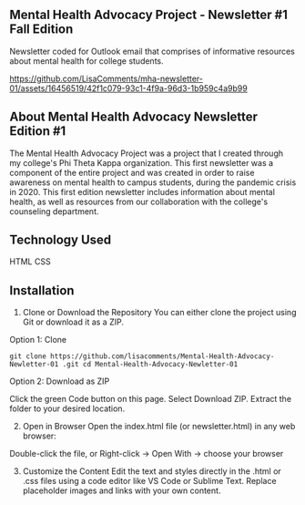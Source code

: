 ## Mental Health Advocacy Project - Newsletter #1 Fall Edition
Newsletter coded for Outlook email that comprises of informative resources about mental health for college students.

https://github.com/LisaComments/mha-newsletter-01/assets/16456519/42f1c079-93c1-4f9a-96d3-1b959c4a9b99

## About Mental Health Advocacy Newsletter Edition #1
The Mental Health Advocacy Project was a project that I created through my college's Phi Theta Kappa organization. This first newsletter was a component of the entire project and was created in order to raise awareness on mental health to campus students, during the pandemic crisis in 2020. This first edition newsletter includes information about mental health, as well as resources from our collaboration with the college's counseling department.

## Technology Used
HTML
CSS

## Installation
1. Clone or Download the Repository
You can either clone the project using Git or download it as a ZIP.

Option 1: Clone

``git clone https://github.com/lisacomments/Mental-Health-Advocacy-Newletter-01
.git
cd Mental-Health-Advocacy-Newletter-01
``

Option 2: Download as ZIP

Click the green Code button on this page.
Select Download ZIP.
Extract the folder to your desired location.

2. Open in Browser
Open the index.html file (or newsletter.html) in any web browser:

Double-click the file, or
Right-click → Open With → choose your browser

3. Customize the Content
Edit the text and styles directly in the .html or .css files using a code editor like VS Code or Sublime Text.
Replace placeholder images and links with your own content.
